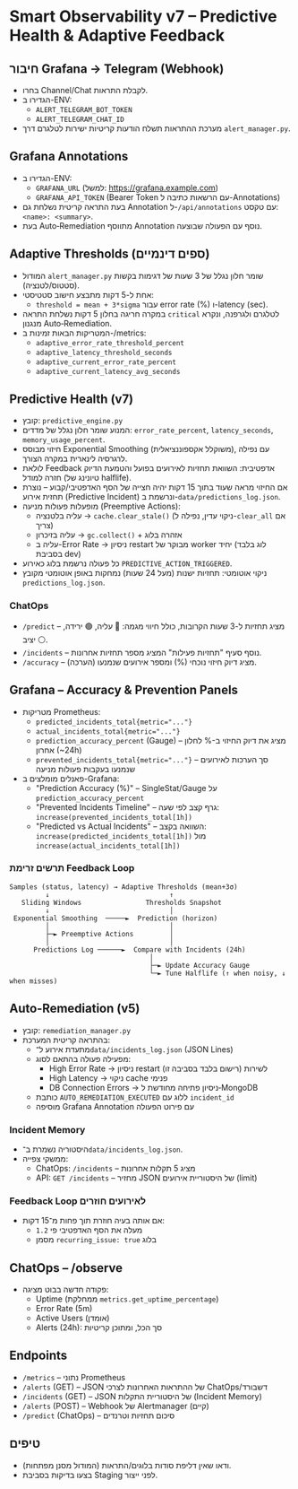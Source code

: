 # Smart Observability v7 – Predictive Health & Adaptive Feedback

## חיבור Grafana → Telegram (Webhook)

- בחרו Channel/Chat לקבלת התראות.
- הגדירו ב-ENV:
  - `ALERT_TELEGRAM_BOT_TOKEN`
  - `ALERT_TELEGRAM_CHAT_ID`
- מערכת ההתראות תשלח הודעות קריטיות ישירות לטלגרם דרך `alert_manager.py`.

## Grafana Annotations

- הגדירו ב-ENV:
  - `GRAFANA_URL` (למשל: https://grafana.example.com)
  - `GRAFANA_API_TOKEN` (Bearer Token עם הרשאות כתיבה ל-Annotations)
- בעת התראה קריטית נשלחת גם Annotation ל-`/api/annotations` עם טקסט: `<name>: <summary>`.
- בעת Auto‑Remediation מתווסף Annotation נוסף עם הפעולה שבוצעה.

## Adaptive Thresholds (ספים דינמיים)

- המודול `alert_manager.py` שומר חלון נגלל של 3 שעות של דגימות בקשות (סטטוס/לטנציה).
- אחת ל-5 דקות מתבצע חישוב סטטיסטי:
  - `threshold = mean + 3*sigma` עבור error rate (%) ו-latency (sec).
- במקרה חריגה בחלון 5 דקות נשלחת התראה `critical` לטלגרם ולגרפנה, ונקרא מנגנון Auto‑Remediation.
- המטריקות הבאות זמינות ב-/metrics:
  - `adaptive_error_rate_threshold_percent`
  - `adaptive_latency_threshold_seconds`
  - `adaptive_current_error_rate_percent`
  - `adaptive_current_latency_avg_seconds`

## Predictive Health (v7)

- קובץ: `predictive_engine.py`
- המנוע שומר חלון נגלל של מדדים: `error_rate_percent`, `latency_seconds`, `memory_usage_percent`.
- חיזוי מבוסס Exponential Smoothing (משוקלל אקספוננציאלית), עם נפילה לרגרסיה לינארית במקרה הצורך.
- לולאת Feedback אדפטיבית: השוואת תחזיות לאירועים בפועל והטמעת הדיוק חזרה למודל (טיונינג של halflife).
- אם החיזוי מראה שעוד בתוך 15 דקות יהיה חצייה של הסף האדפטיבי/קבוע – נוצרת תחזית אירוע (Predictive Incident) ונרשמת ב-`data/predictions_log.json`.
- מופעלות פעולות מניעה (Preemptive Actions):
  - עליה בלטנציה → `cache.clear_stale()` (ניקוי עדין, נפילה ל-`clear_all` אם צריך)
  - עליה בזיכרון → `gc.collect()` + אזהרה בלוג
  - עליה ב-Error Rate → ניסיון restart מבוקר של worker יחיד (לוג בלבד בסביבת dev)
- כל פעולה נרשמת בלוג כאירוע `PREDICTIVE_ACTION_TRIGGERED`.
- ניקוי אוטומטי: תחזיות ישנות (מעל 24 שעות) נמחקות באופן אוטומטי מקובץ `predictions_log.json`.

### ChatOps

- `/predict` – מציג תחזיות ל-3 שעות הקרובות, כולל חיווי מגמה: 🔴 עליה, 🟢 ירידה, ⚪ יציב.
- `/incidents` – נוסף סעיף "תחזיות פעילות" המציג מספר תחזיות אחרונות.
- `/accuracy` – מציג דיוק חיזוי נוכחי (%) ומספר אירועים שנמנעו (הערכה).

## Grafana – Accuracy & Prevention Panels

- מטריקות Prometheus:
  - `predicted_incidents_total{metric="..."}`
  - `actual_incidents_total{metric="..."}`
  - `prediction_accuracy_percent` (Gauge) – מציג את דיוק החיזוי ב-% לחלון אחרון (~24h)
  - `prevented_incidents_total{metric="..."}` – סך הערכות לאירועים שנמנעו בעקבות פעולות מניעה
- פאנלים מומלצים ב-Grafana:
  - "Prediction Accuracy (%)" – SingleStat/Gauge על `prediction_accuracy_percent`
  - "Prevented Incidents Timeline" – גרף קצב לפי שעה: `increase(prevented_incidents_total[1h])`
  - "Predicted vs Actual Incidents" – השוואה בקצב: `increase(predicted_incidents_total[1h])` מול `increase(actual_incidents_total[1h])`

### תרשים זרימת Feedback Loop

```
Samples (status, latency) → Adaptive Thresholds (mean+3σ)
         ↓                              ↑
   Sliding Windows                Thresholds Snapshot
         ↓                              │
 Exponential Smoothing  ─────►  Prediction (horizon)
         │                              │
         ├─► Preemptive Actions         │
         │                              │
      Predictions Log ──────►  Compare with Incidents (24h)
                                   │
                                   ├─► Update Accuracy Gauge
                                   └─► Tune Halflife (↑ when noisy, ↓ when misses)
```

## Auto‑Remediation (v5)

- קובץ: `remediation_manager.py`
- בהתראה קריטית המערכת:
  - מתעדת אירוע ל־`data/incidents_log.json` (JSON Lines)
  - מפעילה פעולה בהתאם לסוג:
    - High Error Rate → ניסיון restart לשירות (רישום בלבד בסביבה זו)
    - High Latency → ניקוי cache פנימי
    - DB Connection Errors → ניסיון פתיחה מחודשת ל‑MongoDB
  - כותבת `AUTO_REMEDIATION_EXECUTED` ללוג עם `incident_id`
  - מוסיפה Grafana Annotation עם פירוט הפעולה

### Incident Memory

- היסטוריה נשמרת ב־`data/incidents_log.json`.
- ממשקי צפייה:
  - ChatOps: `/incidents` – מציג 5 תקלות אחרונות
  - API: `GET /incidents` – מחזיר JSON של היסטוריית אירועים (limit)

### Feedback Loop לאירועים חוזרים

- אם אותה בעיה חוזרת תוך פחות מ־15 דקות:
  - מעלה את הסף האדפטיבי פי `1.2`
  - מסמן `recurring_issue: true` בלוג

## ChatOps – /observe

- פקודה חדשה בבוט מציגה:
  - Uptime (ממחלקת `metrics.get_uptime_percentage`)
  - Error Rate (5m)
  - Active Users (אומדן)
  - Alerts (24h): סך הכל, ומתוכן קריטיות

## Endpoints

- `/metrics` – נתוני Prometheus
- `/alerts` (GET) – JSON של ההתראות האחרונות לצרכי ChatOps/דשבורד
- `/incidents` (GET) – JSON של היסטוריית התקלות (Incident Memory)
- `/alerts` (POST) – Webhook של Alertmanager (קיים)
 - `/predict` (ChatOps) – סיכום תחזיות וטרנדים

## טיפים

- ודאו שאין דליפת סודות בלוגים/התראות (המודול מסנן מפתחות).
- בצעו בדיקות בסביבת Staging לפני ייצור.
